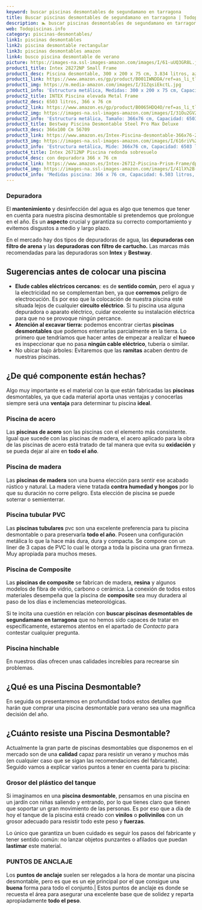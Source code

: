```yaml
---
keyword: buscar piscinas desmontables de segundamano en tarragona
title: Buscar piscinas desmontables de segundamano en tarragona | Todopiscinas.info
description: 🏊 buscar piscinas desmontables de segundamano en tarragona Ideales para este verano 2021. Aquí puedes comprar buscar piscinas desmontables de segundamano en tarragona y comparar con otras similares. No dejes escapar buscar piscinas desmontables de segundamano en tarragona a un precio realmente tentador.
web: Todopiscinas.info
category: piscinas-desmontables/
link1: piscinas desmontables
link2: piscina desmontable rectangular
link3: piscinas desmontables amazon
link4: busco piscina desmontable de verano
picture: https://images-na.ssl-images-amazon.com/images/I/61-uUQ3GR8L.jpg
product1_title: Intex 28272NP Small Frame
product1_desc: Piscina desmontable, 300 x 200 x 75 cm, 3.834 litros, azul
product1_link: https://www.amazon.es/gp/product/B001IWNDDA/ref=as_li_tl?ie=UTF8&camp=3638&creative=24630&creativeASIN=B001IWNDDA&linkCode=as2&tag=todopiscinas0e-21&linkId=25b9d647487c889cb6ef56ed63f50ca1
product1_img: https://m.media-amazon.com/images/I/31ZqsiEkctL.jpg
product1_info: 'Estructura metálica, Medidas: 300 x 200 x 75 cm, Capacidad: 3.834 litros, Para 6 personas (+ 6 años), Fácil montaje, Forma rectangular'
product2_title: INTEX Piscina elevada Metal Frame
product2_desc: 6503 litros, 366 x 76 cm
product2_link: https://www.amazon.es/gp/product/B0065HDQ4O/ref=as_li_tl?ie=UTF8&camp=3638&creative=24630&creativeASIN=B0065HDQ4O&linkCode=as2&tag=todopiscinas0e-21&linkId=ed2430e3ba564d3527ee103df33ed7b3
product2_img: https://images-na.ssl-images-amazon.com/images/I/31Ou2GV2SAL.jpg
product2_info: 'Estructura metálica, Tamaño: 366x76 cm, Capacidad: 6503 litros, Forma circular, De 4 a 7 personas (+6 años)'
product3_title: Bestway Piscina Desmontable Steel Pro Max Deluxe
product3_desc: 366x100 Cm 56709
product3_link: https://www.amazon.es/Intex-Piscina-desmontable-366x76-28210NP/dp/B0065HDQ4O?__mk_es_ES=%C3%85M%C3%85%C5%BD%C3%95%C3%91&crid=25UQGV9HG2INI&dchild=1&keywords=piscinas+desmontables&qid=1615854176&sprefix=piscinas+dem%2Caps%2C201&sr=8-5&linkCode=ll1&tag=todopiscinas0e-21&linkId=34f200977c6cbaab1f3f4d9ac0e64755&language=es_ES&ref_=as_li_ss_tl
product3_img: https://images-na.ssl-images-amazon.com/images/I/616riV%2BiY3L.jpg
product3_info: 'Estructura metálica, Mide: 366x76 cm, Capacidad: 6503 litros, De 4 a 7 personas mayores de 6 años, Forma circular, Tecnología Super-Tough'
product4_title: Intex 26712NP Piscina redonda sobresuelo
product4_desc: con depuradora 366 x 76 cm
product4_link: https://www.amazon.es/Intex-26712-Piscina-Prism-Frame/dp/B07FB823GL?__mk_es_ES=%C3%85M%C3%85%C5%BD%C3%95%C3%91&dchild=1&keywords=piscinas+desmontables+con+depuradora&qid=1615936418&sr=8-5&linkCode=ll1&tag=todopiscinas0e-21&linkId=d98699de7830cd471766fa1daa36de34&language=es_ES&ref_=as_li_ss_tl
product4_img: https://images-na.ssl-images-amazon.com/images/I/41lX%2B-YpibL.jpg
product4_info: 'Medidas piscina: 366 x 76 cm, Capacidad: 6.503 litros, Incluye depuradora de cartucha A, Lona resistente triple capa'
---
```




### Depuradora

El **mantenimiento** y desinfección del agua es algo que tenemos que tener en cuenta para nuestra piscina desmontable si pretendemos que prolongue en el año. Es un **aspecto** crucial y garantiza su correcto comportamiento y evitemos disgustos a medio y largo plazo.

En el mercado hay dos tipos de depuradoras de agua, las **depuradoras con filtro de arena** y  las **depuradoras** **con filtro de cartucho.** Las marcas más recomendadas para las depuradoras son **Intex** y **Bestway**.


## Sugerencias antes de colocar una piscina



*   **Elude cables eléctricos cercanos**: es de **sentido común**, pero el agua y la electricidad no se complementan ben, ya que **corremos** peligro de electrocución. Es por eso que la colocación de nuestra piscina esté situada lejos de cualquier **circuito eléctrico**. Si tu piscina usa alguna depuradora o aparato eléctrico, cuidar excelente su instalación eléctrica para que no se provoque ningún percance.
*   **Atención al excavar tierra:** podemos encontrar ciertas **piscinas desmontables** que podemos enterrarlas parcialmente en la tierra. Lo primero  que tendríamos que hacer antes de empezar a realizar el **hueco** es inspeccionar que no pasa **ningún cable eléctrico**, tubería o similar.
*   No ubicar bajo árboles: Evitaremos que las **ramitas** acaben dentro de nuestras piscinas.

<external-banner></external-banner>



## ¿De qué componente están hechas?

Algo muy importante es el material con la que están fabricadas las **piscinas** desmontables, ya que cada material aporta unas ventajas y conocerlas siempre será una **ventaja** para determinar tu piscina **ideal**.


### Piscina de acero

Las **piscinas de acero** son las piscinas con el elemento más consistente. Igual que sucede con las piscinas de madera, el acero aplicado para la obra de las piscinas de acero está tratado de tal manera que evita su **oxidación** y se pueda dejar al aire en **todo el año**.


### Piscina de madera

Las **piscinas de madera** son una buena elección para sentir ese acabado rústico y natural. La madera viene tratada **contra humedad y hongos** por lo que su duración no corre peligro. Esta elección de piscina se puede soterrar o semienterrar.


### Piscina tubular PVC

Las **piscinas tubulares** pvc son una excelente preferencia para tu piscina desmontable o para preservarla **todo el año**. Poseen una configuración metálica lo que la hace más dura, dura y compacta. Se compone con un liner de 3 capas de PVC lo cual le otorga a toda la piscina una gran firmeza. Muy apropiada para muchos meses.


### Piscina de Composite

Las **piscinas de composite** se fabrican de madera, **resina** y algunos modelos de fibra de vidrio, carbono o cerámica. La conexión de todos estos materiales desempeña que la piscina de **composite** sea muy duradera al paso de los días e inclemencias meteorológicas.

Si te incita una cuestión en relación con **buscar piscinas desmontables de segundamano en tarragona** que no hemos sido capaces de tratar en específicamente, estaremos atentos en el apartado de _Contacto_ para contestar cualquier pregunta.


### Piscina hinchable

 En nuestros días ofrecen unas calidades increíbles para recrearse sin problemas.
## ¿Qué es una Piscina Desmontable?



En seguida os presentaremos en profundidad todos estos detalles que harán que comprar una piscina desmontable para verano sea una magnífica decisión del año.

<brand-panel :title=product1_title :desc=product1_desc :img=product1_img :link=product1_link></brand-panel>

<stats-list :link1=link1 :link2=link2 :link3=link3 :link4=link4 :category=category></stats-list>


## ¿Cuánto resiste una Piscina Desmontable?

Actualmente la gran parte de piscinas desmontables que disponemos en el mercado son de una **calidad** capaz para resistir un verano y muchos más (en cualquier caso que se sigan las recomendaciones del fabricante). Seguido vamos a explicar varios puntos a tener en cuenta para tu piscina:


### Grosor del plástico del tanque

Si imaginamos en una **piscina desmontable**, pensamos en una piscina en un jardín con niñas saliendo y entrando, por lo que tienes claro que tienen que soportar un gran movimiento de las personas. Es por eso que a día de hoy el tanque de la piscina está creado con **vinilos** o **polivinilos** con un grosor adecuado para resistir todo este peso y **fuerzas**.

Lo único que garantiza un	 buen cuidado es seguir los pasos del fabricante y tener sentido común: no lanzar objetos punzantes o afilados que puedan **lastimar** este material.


### PUNTOS DE ANCLAJE

Los **puntos de anclaje** suelen ser relegados a la hora de montar una piscina desmontable, pero  es que es un eje principal por el que consigue una **buena** forma para todo el conjunto.| Estos puntos de anclaje es donde se recuesta el área para asegurar una excelente base que de solidez y reparta apropiadamente **todo el peso**.